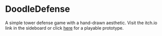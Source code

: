 # DoodleDefense
A simple tower defense game with a hand-drawn aesthetic. Visit the itch.io link in the sideboard or click [here](https://idelgass.itch.io/doodledefense) for a playable prototype.
